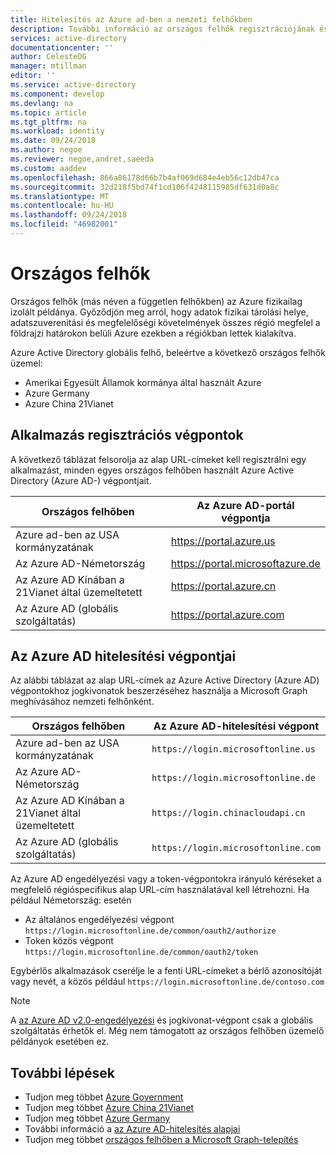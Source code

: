 ```yaml
---
title: Hitelesítés az Azure ad-ben a nemzeti felhőkben
description: További információ az országos felhők regisztrációjának és hitelesítésének végpontok alkalmazást.
services: active-directory
documentationcenter: ''
author: CelesteDG
manager: mtillman
editor: ''
ms.service: active-directory
ms.component: develop
ms.devlang: na
ms.topic: article
ms.tgt_pltfrm: na
ms.workload: identity
ms.date: 09/24/2018
ms.author: negoe
ms.reviewer: negoe,andret,saeeda
ms.custom: aaddev
ms.openlocfilehash: 866a86178d66b7b4af069d684e4eb56c12db47ca
ms.sourcegitcommit: 32d218f5bd74f1cd106f4248115985df631d0a8c
ms.translationtype: MT
ms.contentlocale: hu-HU
ms.lasthandoff: 09/24/2018
ms.locfileid: "46982001"
---
```

# <a name="national-clouds"></a>Országos felhők

Országos felhők (más néven a független felhőkben) az Azure fizikailag izolált példánya. Győződjön meg arról, hogy adatok fizikai tárolási helye, adatszuverenitási és megfelelőségi követelmények összes régió megfelel a földrajzi határokon belüli Azure ezekben a régiókban lettek kialakítva.

Azure Active Directory globális felhő, beleértve a következő országos felhők üzemel:  

- Amerikai Egyesült Államok kormánya által használt Azure
- Azure Germany
- Azure China 21Vianet

## <a name="app-registration-endpoints"></a>Alkalmazás regisztrációs végpontok

A következő táblázat felsorolja az alap URL-címeket kell regisztrálni egy alkalmazást, minden egyes országos felhőben használt Azure Active Directory (Azure AD-) végpontjait.

| Országos felhőben | Az Azure AD-portál végpontja
| --- | --- |
| Azure ad-ben az USA kormányzatának |https://portal.azure.us
|Az Azure AD-Németország |https://portal.microsoftazure.de
|Az Azure AD Kínában a 21Vianet által üzemeltetett |https://portal.azure.cn
|Az Azure AD (globális szolgáltatás)|https://portal.azure.com

## <a name="azure-ad-authentication-endpoints"></a>Az Azure AD hitelesítési végpontjai

Az alábbi táblázat az alap URL-címek az Azure Active Directory (Azure AD) végpontokhoz jogkivonatok beszerzéséhez használja a Microsoft Graph meghívásához nemzeti felhőnként.

| Országos felhőben | Az Azure AD-hitelesítési végpont
| --- | --- |
| Azure ad-ben az USA kormányzatának |`https://login.microsoftonline.us`
|Az Azure AD-Németország| `https://login.microsoftonline.de`
|Az Azure AD Kínában a 21Vianet által üzemeltetett | `https://login.chinacloudapi.cn`
|Az Azure AD (globális szolgáltatás)|`https://login.microsoftonline.com`

Az Azure AD engedélyezési vagy a token-végpontokra irányuló kéréseket a megfelelő régióspecifikus alap URL-cím használatával kell létrehozni. Ha például Németország: esetén

- Az általános engedélyezési végpont `https://login.microsoftonline.de/common/oauth2/authorize`
- Token közös végpont `https://login.microsoftonline.de/common/oauth2/token` 

Egybérlős alkalmazások cserélje le a fenti URL-címeket a bérlő azonosítóját vagy nevét, a közös például `https://login.microsoftonline.de/contoso.com`

>[!NOTE]
> A [az Azure AD v2.0-engedélyezési]( https://docs.microsoft.com/azure/active-directory/develop/active-directory-appmodel-v2-overview) és jogkivonat-végpont csak a globális szolgáltatás érhetők el. Még nem támogatott az országos felhőben üzemelő példányok esetében ez.

## <a name="next-steps"></a>További lépések

- Tudjon meg többet [Azure Government](https://docs.microsoft.com/azure/azure-government/)
- Tudjon meg többet [Azure China 21Vianet](https://docs.microsoft.com/azure/china/)
- Tudjon meg többet [Azure Germany](https://docs.microsoft.com/azure/germany/)
- További információ a [az Azure AD-hitelesítés alapjai](authentication-scenarios.md)
- Tudjon meg többet [országos felhőben a Microsoft Graph-telepítés](https://developer.microsoft.com/graph/docs/concepts/deployments)